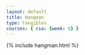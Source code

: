 ```yaml
---
layout: default
title: Hangman
type: tangibles
courses: { csa: {week: 0} }
---
```


{% include hangman.html %}